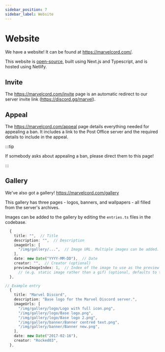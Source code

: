 ```yaml
---
sidebar_position: 7
sidebar_label: Website
---
```


# Website

We have a website! It can be found at https://marvelcord.com/.

This website is [open-source](https://github.com/Rocked03/marvel-discord-site), built using Next.js and Typescript, and is hosted using Netlify. 

## Invite

The https://marvelcord.com/invite page is an automatic redirect to our server invite link (https://discord.gg/marvel).

## Appeal

The https://marvelcord.com/appeal page details everything needed for appealing a ban. It includes a link to the Post Office server and the required details to include in the appeal.

:::tip

If somebody asks about appealing a ban, please direct them to this page!

:::

## Gallery

We've also got a gallery! https://marvelcord.com/gallery

This gallery has three pages - logos, banners, and wallpapers - all filled from the server's archives. 

Images can be added to the gallery by editing the `entries.ts` files in the codebase. 

```ts
  {
    title: "",  // Title
    description: "",  // Description
    imageUrls: [
      "/img/gallery/...",  // Image URL. Multiple images can be added.
    ],
    date: new Date("YYYY-MM-DD"),  // Date
    creator: "",  // Creator (optional)
    previewImageIndex: 1,  // Index of the image to use as the preview image
      // (e.g. static image rather than a gif) (optional, defaults to the first image in the list)
  },
```

```ts
// Example entry
  {
    title: "Marvel Discord",
    description: "Base logo for the Marvel Discord server.",
    imageUrls: [
      "/img/gallery/logo/Logo with full icon.png",
      "/img/gallery/logo/Base logo.png",
      "/img/gallery/logo/Base logo 2.png",
      "/img/gallery/banner/Banner centred text.png",
      "/img/gallery/banner/Banner new.png",
    ],
    date: new Date("2017-02-16"),
    creator: "Rocked03",
  },
```
